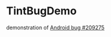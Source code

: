 TintBugDemo
===========

demonstration of [Android bug #209275][b]

[b]: https://code.google.com/p/android/issues/detail?id=209275
